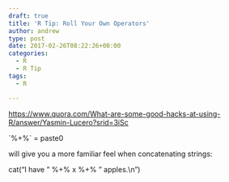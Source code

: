 ```yaml
---
draft: true
title: 'R Tip: Roll Your Own Operators'
author: andrew
type: post
date: 2017-02-26T08:22:26+00:00
categories:
  - R
  - R Tip
tags:
  - R

---
```

https://www.quora.com/What-are-some-good-hacks-at-using-R/answer/Yasmin-Lucero?srid=3iSc

\`%+%\` = paste0
  
will give you a more familiar feel when concatenating strings:
  
cat(&#8220;I have &#8221; %+% x %+% &#8221; apples.\n&#8221;)
